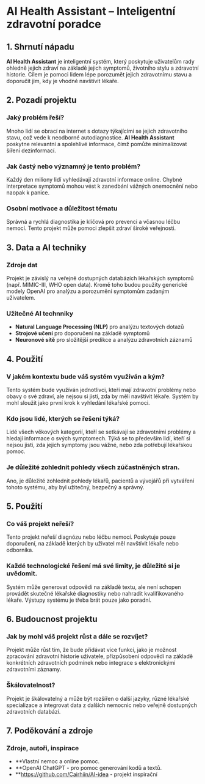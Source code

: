 # AI Health Assistant – Inteligentní zdravotní poradce

## 1. Shrnutí nápadu

**AI Health Assistant** je inteligentní systém, který poskytuje uživatelům rady ohledně jejich zdraví na základě jejich symptomů, životního stylu a zdravotní historie. Cílem je pomoci lidem lépe porozumět jejich zdravotnímu stavu a doporučit jim, kdy je vhodné navštívit lékaře.

## 2. Pozadí projektu

### Jaký problém řeší?

Mnoho lidí se obrací na internet s dotazy týkajícími se jejich zdravotního stavu, což vede k neodborné autodiagnostice. **AI Health Assistant** poskytne relevantní a spolehlivé informace, čímž pomůže minimalizovat šíření dezinformací.

### Jak častý nebo významný je tento problém?

Každý den miliony lidí vyhledávají zdravotní informace online. Chybné interpretace symptomů mohou vést k zanedbání vážných onemocnění nebo naopak k panice.

### Osobní motivace a důležitost tématu

Správná a rychlá diagnostika je klíčová pro prevenci a včasnou léčbu nemocí. Tento projekt může pomoci zlepšit zdraví široké veřejnosti.

## 3. Data a AI techniky

### Zdroje dat

Projekt je závislý na veřejně dostupných databázích lékařských symptomů (např. MIMIC-III, WHO open data). Kromě toho budou použity generické modely OpenAI pro analýzu a porozumění symptomům zadaným uživatelem.

### Užitečné AI technniky

- **Natural Language Processing (NLP)** pro analýzu textových dotazů
- **Strojové učení** pro doporučení na základě symptomů
- **Neuronové sítě** pro složitější predikce a analýzu zdravotních záznamů

## 4. Použití

### V jakém kontextu bude váš systém využíván a kým?

Tento systém bude využíván jednotlivci, kteří mají zdravotní problémy nebo obavy o své zdraví, ale nejsou si jisti, zda by měli navštívit lékaře. Systém by mohl sloužit jako první krok k vyhledání lékařské pomoci.

### Kdo jsou lidé, kterých se řešení týká?

Lidé všech věkových kategorií, kteří se setkávají se zdravotními problémy a hledají informace o svých symptomech. Týká se to především lidí, kteří si nejsou jisti, zda jejich symptomy jsou vážné, nebo zda potřebují lékařskou pomoc.

### Je důležité zohlednit pohledy všech zúčastněných stran.

Ano, je důležité zohlednit pohledy lékařů, pacientů a vývojářů při vytváření tohoto systému, aby byl užitečný, bezpečný a správný.

## 5. Použití

### Co váš projekt neřeší?

Tento projekt neřeší diagnózu nebo léčbu nemocí. Poskytuje pouze doporučení, na základě kterých by uživatel měl navštívit lékaře nebo odborníka.

### Každé technologické řešení má své limity, je důležité si je uvědomit.

Systém může generovat odpovědi na základě textu, ale není schopen provádět skutečné lékařské diagnostiky nebo nahradit kvalifikovaného lékaře. Výstupy systému je třeba brát pouze jako poradní.

## 6. Budoucnost projektu

### Jak by mohl váš projekt růst a dále se rozvíjet?

Projekt může růst tím, že bude přidávat více funkcí, jako je možnost zpracování zdravotní historie uživatele, přizpůsobení odpovědí na základě konkrétních zdravotních podmínek nebo integrace s elektronickými zdravotními záznamy.

### Škálovatelnost?

Projekt je škálovatelný a může být rozšířen o další jazyky, různé lékařské specializace a integrovat data z dalších nemocnic nebo veřejně dostupných zdravotních databází.

## 7. Poděkování a zdroje

### Zdroje, autoři, inspirace

- **Vlastní nemoc a online pomoc. 
- **OpenAI ChatGPT - pro pomoc generování kodů a textů.
- **https://github.com/Cairhiin/AI-idea - projekt inspirační
